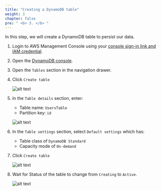 ```yaml
---
title: "Creating a DynamoDB table"
weight: 3
chapter: false
pre: " <b> 3. </b> "
---
```


In this step, we will create a DynamoDB table to persist our data.

1. Login to AWS Management Console using your [console sign-in link and IAM credential](https://000002.awsstudygroup.com/2-create-admin-user-and-group/2.3-login-admin-user/).
1. Open the [DynamoDB console](https://console.aws.amazon.com/dynamodbv2/home).
1. Open the `Tables` section in the navigation drawer.
1. Click `Create table`

   ![alt text](/images/workshop-1/dynamodb-create-table.png)

1. In the `Table details` section, enter:

   - Table name: `UsersTable`
   - Partition key: `id`

   ![alt text](/images/workshop-1/dynamodb-create-table--detail.png)

1. In the `Table settings` section, select `Default settings` which has:

   - Table class of `DynamoDB Standard`
   - Capacity mode of `On-demand`

1. Click `Create table`

   ![alt text](/images/workshop-1/dynamodb-create-table--default-settings.png)

1. Wait for Status of the table to change from `Creating` to `Active`.

   ![alt text](/images/workshop-1/dynamodb-create-table--successful.png)
